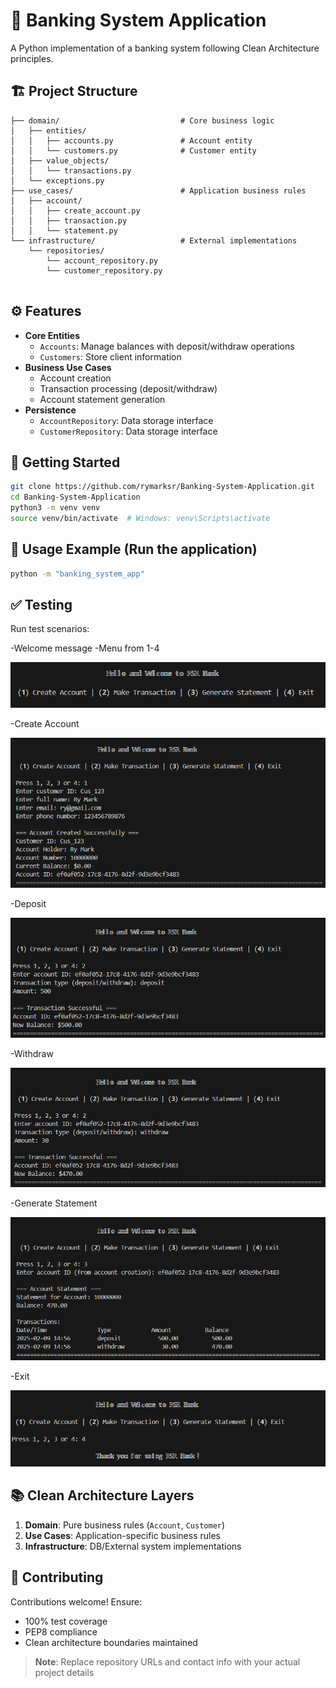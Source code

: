 # 🏦 Banking System Application

A Python implementation of a banking system following Clean Architecture principles.

## 🏗️ Project Structure
```
├── domain/                           # Core business logic
│   ├── entities/
│   │   ├── accounts.py               # Account entity
│   │   └── customers.py              # Customer entity
│   ├── value_objects/
│   │   └── transactions.py
│   └── exceptions.py
├── use_cases/                        # Application business rules
│   ├── account/
│   │   ├── create_account.py
│   │   ├── transaction.py
│   │   └── statement.py
└── infrastructure/                   # External implementations
    └── repositories/
        └── account_repository.py
        └── customer_repository.py
    
```

## ⚙️ Features
- **Core Entities**
  - `Accounts`: Manage balances with deposit/withdraw operations
  - `Customers`: Store client information
- **Business Use Cases**
  - Account creation
  - Transaction processing (deposit/withdraw)
  - Account statement generation
- **Persistence**
  - `AccountRepository`: Data storage interface
  - `CustomerRepository`: Data storage interface

## 🚀 Getting Started
```bash
git clone https://github.com/rymarksr/Banking-System-Application.git
cd Banking-System-Application
python3 -m venv venv
source venv/bin/activate  # Windows: venv\Scripts\activate
```

## 🧪 Usage Example (Run the application)
```bash
python -m "banking_system_app"
```
## ✅ Testing
Run test scenarios:

-Welcome message 
-Menu from 1-4

![images/Welcome to RSR Bank.png](https://github.com/rymarksr/Banking-System-Application/blob/main/images/Welcome%20to%20RSR%20Bank.png)

-Create Account

![images/CreateAccount.png](https://github.com/rymarksr/Banking-System-Application/blob/main/images/CreateAccount.png)

-Deposit

![images/Deposit.png](https://github.com/rymarksr/Banking-System-Application/blob/main/images/Deposit.png)

-Withdraw

![images/Withdraw.png](https://github.com/rymarksr/Banking-System-Application/blob/main/images/Withdraw.png)

-Generate Statement

![images/GenerateStatement.png](https://github.com/rymarksr/Banking-System-Application/blob/main/images/GenerateStatement.png)

-Exit

![images/Exit.png](https://github.com/rymarksr/Banking-System-Application/blob/main/images/Exit.png)


## 📚 Clean Architecture Layers
1. **Domain**: Pure business rules (`Account`, `Customer`)
2. **Use Cases**: Application-specific business rules
3. **Infrastructure**: DB/External system implementations

## 🤝 Contributing
Contributions welcome! Ensure:
- 100% test coverage
- PEP8 compliance
- Clean architecture boundaries maintained


> **Note**: Replace repository URLs and contact info with your actual project details
